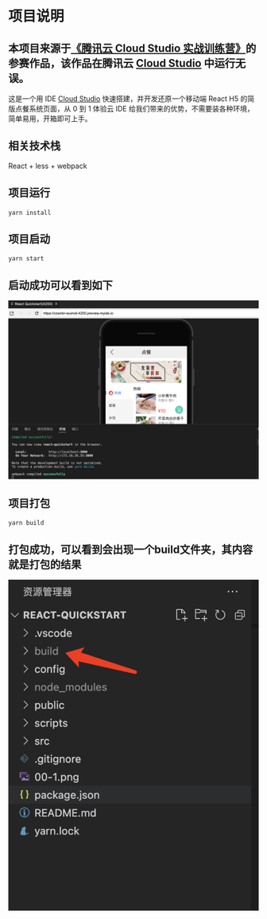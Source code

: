 # 项目说明
## 本项目来源于[《腾讯云 Cloud Studio 实战训练营》](https://marketing.csdn.net/p/06a21ca7f4a1843512fa8f8c40a16635)的参赛作品，该作品在腾讯云 [Cloud Studio](https://www.cloudstudio.net/?utm=csdn) 中运行无误。

这是一个用 IDE [Cloud Studio](https://www.cloudstudio.net/?utm=csdn) 快速搭建，并开发还原一个移动端 React H5 的简版点餐系统页面，从 0 到 1 体验云 IDE 给我们带来的优势，不需要装各种环境，简单易用，开箱即可上手。

## 相关技术栈

React + less + webpack

## 项目运行

    yarn install


## 项目启动

    yarn start


## 启动成功可以看到如下
![Alt text](00-1.png)

## 项目打包

    yarn build
## 打包成功，可以看到会出现一个build文件夹，其内容就是打包的结果
![Alt text](00-2.png)